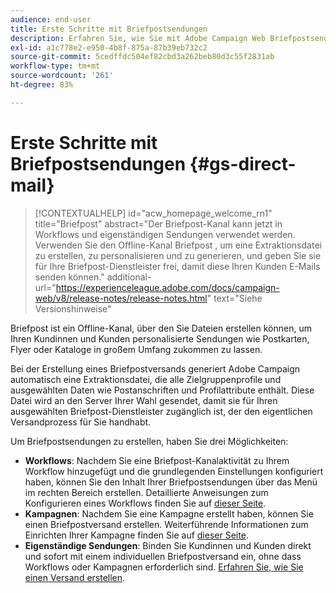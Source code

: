 ```yaml
---
audience: end-user
title: Erste Schritte mit Briefpostsendungen
description: Erfahren Sie, wie Sie mit Adobe Campaign Web Briefpostsendungen erstellen und durchführen.
exl-id: a1c778e2-e950-4b8f-875a-87b39eb732c2
source-git-commit: 5cedffdc504ef82cbd3a262beb80d3c55f2831ab
workflow-type: tm+mt
source-wordcount: '261'
ht-degree: 83%

---
```


# Erste Schritte mit Briefpostsendungen {#gs-direct-mail}

>[!CONTEXTUALHELP]
>id="acw_homepage_welcome_rn1"
>title="Briefpost"
>abstract="Der Briefpost-Kanal kann jetzt in Workflows und eigenständigen Sendungen verwendet werden. Verwenden Sie den Offline-Kanal Briefpost , um eine Extraktionsdatei zu erstellen, zu personalisieren und zu generieren, und geben Sie sie für Ihre Briefpost-Dienstleister frei, damit diese Ihren Kunden E-Mails senden können."
>additional-url="https://experienceleague.adobe.com/docs/campaign-web/v8/release-notes/release-notes.html" text="Siehe Versionshinweise"


Briefpost ist ein Offline-Kanal, über den Sie Dateien erstellen können, um Ihren Kundinnen und Kunden personalisierte Sendungen wie Postkarten, Flyer oder Kataloge in großem Umfang zukommen zu lassen.

Bei der Erstellung eines Briefpostversands generiert Adobe Campaign automatisch eine Extraktionsdatei, die alle Zielgruppenprofile und ausgewählten Daten wie Postanschriften und Profilattribute enthält. Diese Datei wird an den Server Ihrer Wahl gesendet, damit sie für Ihren ausgewählten Briefpost-Dienstleister zugänglich ist, der den eigentlichen Versandprozess für Sie handhabt.

Um Briefpostsendungen zu erstellen, haben Sie drei Möglichkeiten:

* **Workflows**: Nachdem Sie eine Briefpost-Kanalaktivität zu Ihrem Workflow hinzugefügt und die grundlegenden Einstellungen konfiguriert haben, können Sie den Inhalt Ihrer Briefpostsendungen über das Menü im rechten Bereich erstellen. Detaillierte Anweisungen zum Konfigurieren eines Workflows finden Sie auf [dieser Seite](../workflows/gs-workflow-creation.md).
* **Kampagnen**: Nachdem Sie eine Kampagne erstellt haben, können Sie einen Briefpostversand erstellen. Weiterführende Informationen zum Einrichten Ihrer Kampagne finden Sie auf [dieser Seite](../campaigns/gs-campaigns.md).
* **Eigenständige Sendungen**: Binden Sie Kundinnen und Kunden direkt und sofort mit einem individuellen Briefpostversand ein, ohne dass Workflows oder Kampagnen erforderlich sind. [Erfahren Sie, wie Sie einen Versand erstellen](../msg/gs-deliveries.md).

<!--
<table style="table-layout:fixed"><tr style="border: 0;">
<td>
<a href="create-push.md">
<img alt="Lead" src="assets/do-not-localize/push_create.jpeg">
</a>
<div><a href="create-push.md"><strong>Create a push delivery</strong>
</div>
<p>
</td>
<td>
<a href="content-push.md">
<img alt="Infrequent" src="assets/do-not-localize/push_design.jpeg">
</a>
<div>
<a href="content-push.md"><strong>Design a push delivery<strong></strong></a>
</div>
<p></td>
<td>
<a href="send-push.md">
<img alt="Validation" src="assets/do-not-localize/push_send.jpeg">
</a>
<div>
<a href="send-push.md"><strong>Send a push delivery</strong></a>
</div>
<p>
</td>
<td>
<a href="send-push.md">
<img alt="Validation" src="assets/do-not-localize/push_report.jpeg">
</a>
<div>
<a href="send-push.md"><strong>Push delivery report</strong></a>
</div>
<p>
</td>
</tr></table>
-->
